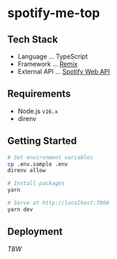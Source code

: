 # spotify-me-top

## Tech Stack

- Language ... TypeScript
- Framework ... [Remix](https://remix.run/docs)
- External API ... [Spotify Web API](https://developer.spotify.com/documentation/web-api)

## Requirements

- Node.js `v16.x`
- direnv

## Getting Started

```sh
# Set environment variables
cp .env.sample .env
direnv allow
```

```sh
# Install packages
yarn

# Serve at http://localhost:7000
yarn dev
```

## Deployment

_TBW_

